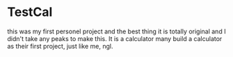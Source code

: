 # TestCal
this was my first personel project and the best thing it is totally original and I didn't take any peaks to make this. 
It is a calculator many build a calculator as their first project, just like me, ngl.
